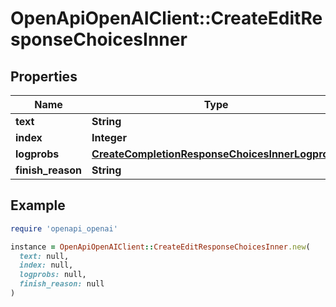 # OpenApiOpenAIClient::CreateEditResponseChoicesInner

## Properties

| Name | Type | Description | Notes |
| ---- | ---- | ----------- | ----- |
| **text** | **String** |  | [optional] |
| **index** | **Integer** |  | [optional] |
| **logprobs** | [**CreateCompletionResponseChoicesInnerLogprobs**](CreateCompletionResponseChoicesInnerLogprobs.md) |  | [optional] |
| **finish_reason** | **String** |  | [optional] |

## Example

```ruby
require 'openapi_openai'

instance = OpenApiOpenAIClient::CreateEditResponseChoicesInner.new(
  text: null,
  index: null,
  logprobs: null,
  finish_reason: null
)
```

